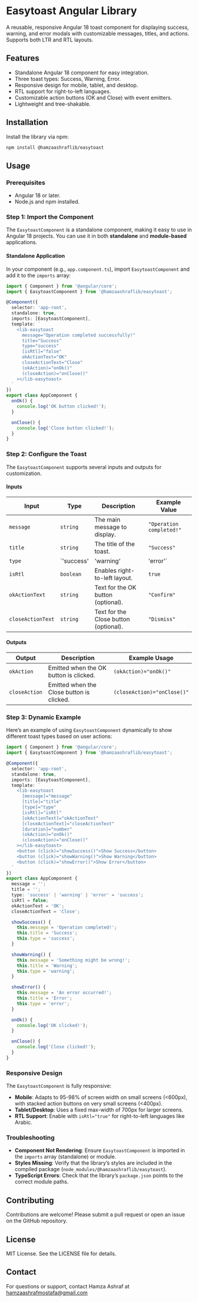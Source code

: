 # Easytoast Angular Library

A reusable, responsive Angular 18 toast component for displaying success, warning, and error modals with customizable messages, titles, and actions. Supports both LTR and RTL layouts.

## Features

- Standalone Angular 18 component for easy integration.
- Three toast types: Success, Warning, Error.
- Responsive design for mobile, tablet, and desktop.
- RTL support for right-to-left languages.
- Customizable action buttons (OK and Close) with event emitters.
- Lightweight and tree-shakable.

## Installation

Install the library via npm:

```bash
npm install @hamzaashraflib/easytoast
```

## Usage

### Prerequisites

- Angular 18 or later.
- Node.js and npm installed.

### Step 1: Import the Component

The `EasytoastComponent` is a standalone component, making it easy to use in Angular 18 projects. You can use it in both **standalone** and **module-based** applications.

#### Standalone Application

In your component (e.g., `app.component.ts`), import `EasytoastComponent` and add it to the `imports` array:

```typescript
import { Component } from '@angular/core';
import { EasytoastComponent } from '@hamzaashraflib/easytoast';

@Component({
  selector: 'app-root',
  standalone: true,
  imports: [EasytoastComponent],
  template: `
    <lib-easytoast
      message="Operation completed successfully!"
      title="Success"
      type="success"
      [isRtl]="false"
      okActionText="OK"
      closeActionText="Close"
      (okAction)="onOk()"
      (closeAction)="onClose()"
    ></lib-easytoast>
  `
})
export class AppComponent {
  onOk() {
    console.log('OK button clicked!');
  }

  onClose() {
    console.log('Close button clicked!');
  }
}
```


### Step 2: Configure the Toast

The `EasytoastComponent` supports several inputs and outputs for customization.

#### Inputs

| Input | Type | Description | Example Value |
| --- | --- | --- | --- |
| `message` | `string` | The main message to display. | `"Operation completed!"` |
| `title` | `string` | The title of the toast. | `"Success"` |
| `type` | `'success' | 'warning' | 'error'` | The type of toast (affects styling). | `"warning"` |
| `isRtl` | `boolean` | Enables right-to-left layout. | `true` |
| `okActionText` | `string` | Text for the OK button (optional). | `"Confirm"` |
| `closeActionText` | `string` | Text for the Close button (optional). | `"Dismiss"` |

#### Outputs

| Output | Description | Example Usage |
| --- | --- | --- |
| `okAction` | Emitted when the OK button is clicked. | `(okAction)="onOk()"` |
| `closeAction` | Emitted when the Close button is clicked. | `(closeAction)="onClose()"` |

### Step 3: Dynamic Example

Here’s an example of using `EasytoastComponent` dynamically to show different toast types based on user actions:

```typescript
import { Component } from '@angular/core';
import { EasytoastComponent } from '@hamzaashraflib/easytoast';

@Component({
  selector: 'app-root',
  standalone: true,
  imports: [EasytoastComponent],
  template: `
    <lib-easytoast
      [message]="message"
      [title]="title"
      [type]="type"
      [isRtl]="isRtl"
      [okActionText]="okActionText"
      [closeActionText]="closeActionText"
      [duration]="number"
      (okAction)="onOk()"
      (closeAction)="onClose()"
    ></lib-easytoast>
    <button (click)="showSuccess()">Show Success</button>
    <button (click)="showWarning()">Show Warning</button>
    <button (click)="showError()">Show Error</button>
  `
})
export class AppComponent {
  message = '';
  title = '';
  type: 'success' | 'warning' | 'error' = 'success';
  isRtl = false;
  okActionText = 'OK';
  closeActionText = 'Close';

  showSuccess() {
    this.message = 'Operation completed!';
    this.title = 'Success';
    this.type = 'success';
  }

  showWarning() {
    this.message = 'Something might be wrong!';
    this.title = 'Warning';
    this.type = 'warning';
  }

  showError() {
    this.message = 'An error occurred!';
    this.title = 'Error';
    this.type = 'error';
  }

  onOk() {
    console.log('OK clicked!');
  }

  onClose() {
    console.log('Close clicked!');
  }
}
```

### Responsive Design

The `EasytoastComponent` is fully responsive:

- **Mobile**: Adapts to 95-98% of screen width on small screens (&lt;600px), with stacked action buttons on very small screens (&lt;400px).
- **Tablet/Desktop**: Uses a fixed max-width of 700px for larger screens.
- **RTL Support**: Enable with `isRtl="true"` for right-to-left languages like Arabic.

### Troubleshooting

- **Component Not Rendering**: Ensure `EasytoastComponent` is imported in the `imports` array (standalone) or module.
- **Styles Missing**: Verify that the library’s styles are included in the compiled package (`node_modules/@hamzaashraflib/easytoast`).
- **TypeScript Errors**: Check that the library’s `package.json` points to the correct module paths.

## Contributing

Contributions are welcome! Please submit a pull request or open an issue on the GitHub repository.

## License

MIT License. See the LICENSE file for details.

## Contact

For questions or support, contact Hamza Ashraf at hamzaashrafmostafa@gmail.com